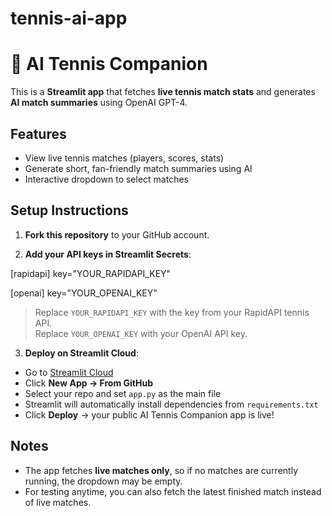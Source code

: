 # tennis-ai-app
# 🎾 AI Tennis Companion

This is a **Streamlit app** that fetches **live tennis match stats** and generates **AI match summaries** using OpenAI GPT-4.

## Features

- View live tennis matches (players, scores, stats)  
- Generate short, fan-friendly match summaries using AI  
- Interactive dropdown to select matches  

## Setup Instructions

1. **Fork this repository** to your GitHub account.

2. **Add your API keys in Streamlit Secrets**:
   
[rapidapi]
key="YOUR_RAPIDAPI_KEY"

[openai]
key="YOUR_OPENAI_KEY"

> Replace `YOUR_RAPIDAPI_KEY` with the key from your RapidAPI tennis API.  
> Replace `YOUR_OPENAI_KEY` with your OpenAI API key.

3. **Deploy on Streamlit Cloud**:

- Go to [Streamlit Cloud](https://streamlit.io/cloud)  
- Click **New App → From GitHub**  
- Select your repo and set `app.py` as the main file  
- Streamlit will automatically install dependencies from `requirements.txt`  
- Click **Deploy** → your public AI Tennis Companion app is live!  

## Notes

- The app fetches **live matches only**, so if no matches are currently running, the dropdown may be empty.  
- For testing anytime, you can also fetch the latest finished match instead of live matches.  
